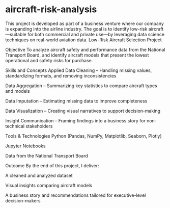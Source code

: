 # aircraft-risk-analysis
This project is developed as part of a business venture where our company is expanding into the airline industry. The goal is to identify low-risk aircraft—suitable for both commercial and private use—by leveraging data science techniques on real-world aviation data.
Low-Risk Aircraft Selection Project

Objective
To analyze aircraft safety and performance data from the National Transport Board, and identify aircraft models that present the lowest operational and safety risks for purchase.

Skills and Concepts Applied
Data Cleaning – Handling missing values, standardizing formats, and removing inconsistencies

Data Aggregation – Summarizing key statistics to compare aircraft types and models

Data Imputation – Estimating missing data to improve completeness

Data Visualization – Creating visual narratives to support decision-making

Insight Communication – Framing findings into a business story for non-technical stakeholders

Tools & Technologies
Python (Pandas, NumPy, Matplotlib, Seaborn, Plotly)

Jupyter Notebooks

Data from the National Transport Board

Outcome
By the end of this project, I deliver:

A cleaned and analyzed dataset

Visual insights comparing aircraft models

A business story and recommendations tailored for executive-level decision-makers
